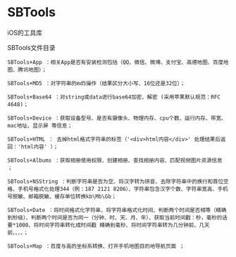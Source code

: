 # SBTools
iOS的工具库

SBTools文件目录

    SBTools+App ：相关App是否有安装检测包括（QQ、微信、微博、支付宝、高德地图、百度地图、腾讯地图）；
    
    SBTools+MD5 ：对字符串的md5操作（结果区分大小写、16位还是32位）；
    
    SBTools+Base64 ：对string或data进行base64加密、解密 (采用苹果默认规范：RFC 4648)；
    
    SBTools+Device ：获取设备型号、是否有摄像头、物理内存、cpu个数、运行内存、带宽、mac地址、显示屏 等信息；
    
    SBTools+HTML ： 去掉html格式字符串的标签（'<div>html内容</div>' 处理结果后返回：'html内容' ）；
    
    SBTools+Albums ：获取相册使用权限、创建相册、查找相册内容、匹配视频图片资源信息 ；
    
    SBTools+NSString ：判断字符串是否为空、将汉字转为拼音、去除字符串中的换行和首位空格、手机号格式化处理344（例：187 2121 8206）、字符串包含汉字个数、字符串宽高、手机号脱敏、邮箱脱敏、缓存单位转换kb\Mb\Gb；
    
    SBTools+Date ：将时间格式化字符串、将字符串格式化时间、判断两个时间是否相等（精确到秒级）、判断两个时间是否为同一（分钟、时、天、月、年）、获取当前时间戳：秒，毫秒的话要*1000、将时间字符串转化成时间戳 精确到毫秒、将时间字符串转为几分钟前、几天前、、、、；
    
    SBTools+Map ：百度与高的坐标系转换、打开手机地图目的地导航页面 ；
